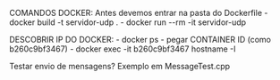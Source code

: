 COMANDOS DOCKER:
    Antes devemos entrar na pasta do Dockerfile
    - docker build -t servidor-udp .
    - docker run --rm -it servidor-udp

DESCOBRIR IP DO DOCKER:
    - docker ps
        - pegar CONTAINER ID (como b260c9bf3467)
    - docker exec -it b260c9bf3467 hostname -I

Testar envio de mensagens?
    Exemplo em MessageTest.cpp
